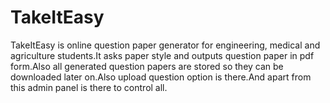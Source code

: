 # TakeItEasy
TakeItEasy is online question paper generator for engineering, medical and agriculture students.It asks paper style and outputs question paper in pdf form.Also all generated question papers are stored so they can be downloaded later on.Also upload question option is there.And apart from this admin panel is there to control all. 
